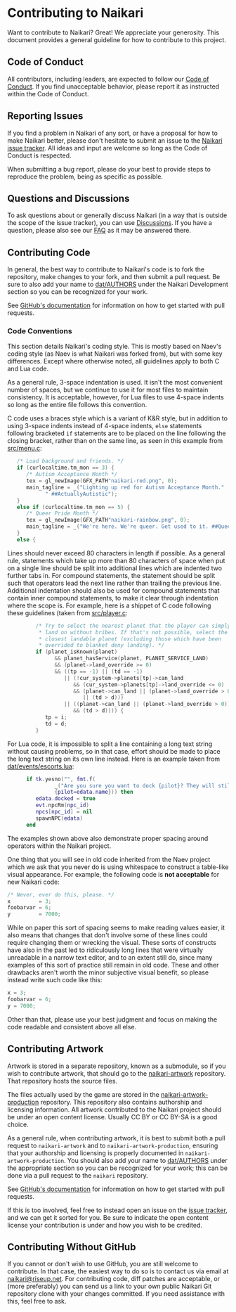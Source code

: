 # Contributing to Naikari

Want to contribute to Naikari? Great! We appreciate your generosity.
This document provides a general guideline for how to contribute to this
project.

## Code of Conduct

All contributors, including leaders, are expected to follow our
[Code of Conduct](code_of_conduct.md). If you find unacceptable
behavior, please report it as instructed within the Code of Conduct.

## Reporting Issues

If you find a problem in Naikari of any sort, or have a proposal for how
to make Naikari better, please don't hesitate to submit an issue to the
[Naikari issue tracker](https://github.com/naikari/naikari/issues). All
ideas and input are welcome so long as the Code of Conduct is respected.

When submitting a bug report, please do your best to provide steps to
reproduce the problem, being as specific as possible.

## Questions and Discussions

To ask questions about or generally discuss Naikari (in a way that is
outside the scope of the issue tracker), you can use
[Discussions](https://github.com/naikari/naikari/discussions). If you
have a question, please also see our
[FAQ](https://github.com/naikari/naikari/wiki/FAQ) as it may be answered
there.

## Contributing Code

In general, the best way to contribute to Naikari's code is to fork the
repository, make changes to your fork, and then submit a pull request.
Be sure to also add your name to [dat/AUTHORS](dat/AUTHORS) under the
Naikari Development section so you can be recognized for your work.

See [GitHub's documentation](https://docs.github.com/en/pull-requests)
for information on how to get started with pull requests.

### Code Conventions

This section details Naikari's coding style. This is mostly based on
Naev's coding style (as Naev is what Naikari was forked from), but with
some key differences. Except where otherwise noted, all guidelines apply
to both C and Lua code.

As a general rule, 3-space indentation is used. It isn't the most
convenient number of spaces, but we continue to use it for most files
to maintain consistency. It is acceptable, however, for Lua files to use
4-space indents so long as the entire file follows this convention.

C code uses a braces style which is a variant of K&R style, but in
addition to using 3-space indents instead of 4-space indents, `else`
statements following bracketed `if` statements are to be placed on the
line following the closing bracket, rather than on the same line, as
seen in this example from [src/menu.c](src/menu.c):

```c
   /* Load background and friends. */
   if (curlocaltime.tm_mon == 3) {
      /* Autism Acceptance Month */
      tex = gl_newImage(GFX_PATH"naikari-red.png", 0);
      main_tagline = _("Lighting up red for Autism Acceptance Month."
            " ##ActuallyAutistic");
   }
   else if (curlocaltime.tm_mon == 5) {
      /* Queer Pride Month */
      tex = gl_newImage(GFX_PATH"naikari-rainbow.png", 0);
      main_tagline = _("We're here. We're queer. Get used to it. ##QueerPride");
   }
   else {
```

Lines should never exceed 80 characters in length if possible. As a
general rule, statements which take up more than 80 characters of space
when put on a single line should be split into additional lines which
are indented two further tabs in. For compound statements, the statement
should be split such that operators lead the next line rather than
trailing the previous line. Additional indentation should also be used
for compound statements that contain inner compound statements, to make
it clear through indentation where the scope is. For example, here is a
shippet of C code following these guidelines (taken from
[src/player.c](src/player.c):

```c
         /* Try to select the nearest planet that the player can simply
          * land on without bribes. If that's not possible, select the
          * closest landable planet (excluding those which have been
          * overrided to blanket deny landing). */
         if (planet_isKnown(planet)
               && planet_hasService(planet, PLANET_SERVICE_LAND)
               && (planet->land_override >= 0)
               && ((tp == -1) || (td == -1)
                  || (!cur_system->planets[tp]->can_land
                     && (cur_system->planets[tp]->land_override <= 0)
                     && (planet->can_land || (planet->land_override > 0)
                        || (td > d)))
                  || ((planet->can_land || (planet->land_override > 0))
                     && (td > d)))) {
            tp = i;
            td = d;
         }
```

For Lua code, it is impossible to split a line containing a long text
string without causing problems, so in that case, effort should be made
to place the long text string on its own line instead. Here is an
example taken from [dat/events/escorts.lua](dat/events/escorts.lua):

```lua
      if tk.yesno("", fmt.f(
               _("Are you sure you want to dock {pilot}? They will still be paid royalties, but will not join you in space until you undock them."),
               {pilot=edata.name})) then
         edata.docked = true
         evt.npcRm(npc_id)
         npcs[npc_id] = nil
         spawnNPC(edata)
      end
```

The examples shown above also demonstrate proper spacing around
operators within the Naikari project.

One thing that you will see in old code inherited from the Naev project
which we ask that you never do is using whitespace to construct a
table-like visual appearance. For example, the following code is
**not acceptable** for new Naikari code:

```c
/* Never, ever do this, please. */
x         = 3;
foobarvar = 6;
y         = 7000;
```

While on paper this sort of spacing seems to make reading values easier,
it also means that changes that don't involve some of these lines could
require changing them or wrecking the visual. These sorts of constructs
have also in the past led to ridiculously long lines that were virtually
unreadable in a narrow text editor, and to an extent still do, since
many examples of this sort of practice still remain in old code. These
and other drawbacks aren't worth the minor subjective visual benefit, so
please instead write such code like this:

```c
x = 3;
foobarvar = 6;
y = 7000;
```

Other than that, please use your best judgment and focus on making the
code readable and consistent above all else.

## Contributing Artwork

Artwork is stored in a separate repository, known as a submodule, so if
you wish to contribute artwork, that should go to the
[naikari-artwork](https://github.com/naikari/naikari-artwork)
repository. That repository hosts the source files.

The files actually used by the game are stored in the
[naikari-artwork-production](https://github.com/naikari/naikari-artwork-production)
repository. This repository also contains authorship and licensing
information. All artwork contributed to the Naikari project should be
under an open content license. Usually CC BY or CC BY-SA is a good
choice.

As a general rule, when contributing artwork, it is best to submit both
a pull request to `naikari-artwork` and to `naikari-artwork-production`,
ensuring that your authorship and licensing is properly documented in
`naikari-artwork-production`. You should also add your name to
[dat/AUTHORS](dat/AUTHORS) under the appropriate section so you can be
recognized for your work; this can be done via a pull request to the
`naikari` repository.

See [GitHub's documentation](https://docs.github.com/en/pull-requests)
for information on how to get started with pull requests.

If this is too involved, feel free to instead open an issue on the
[issue tracker](https://github.com/naikari/naikari/issues), and we can
get it sorted for you. Be sure to indicate the open content license your
contribution is under and how you wish to be credited.

## Contributing Without GitHub

If you cannot or don't wish to use GitHub, you are still welcome to
contribute. In that case, the easiest way to do so is to contact us via
email at [naikari@riseup.net](mailto:naikari@riseup.net).
For contributing code, diff patches are acceptable, or (more preferably)
you can send us a link to your own public Naikari Git repository clone
with your changes committed. If you need assistance with this, feel free
to ask.
